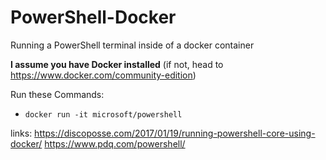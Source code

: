 # PowerShell-Docker
Running a PowerShell terminal inside of a docker container


**I assume you have Docker installed** (if not, head to https://www.docker.com/community-edition)


 Run these Commands: 

* `docker run -it microsoft/powershell`

links: 
https://discoposse.com/2017/01/19/running-powershell-core-using-docker/
https://www.pdq.com/powershell/
